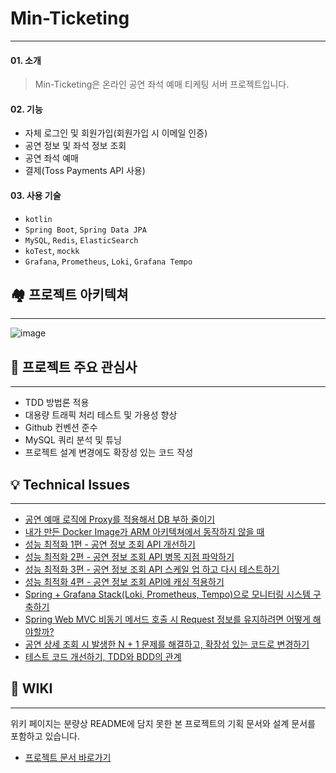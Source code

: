 # Min-Ticketing

---

#### 01. 소개

> Min-Ticketing은 온라인 공연 좌석 예매 티케팅 서버 프로젝트입니다.

#### 02. 기능

- 자체 로그인 및 회원가입(회원가입 시 이메일 인증)
- 공연 정보 및 좌석 정보 조회
- 공연 좌석 예매
- 결제(Toss Payments API 사용)

#### 03. 사용 기술

- `kotlin`
- `Spring Boot`, `Spring Data JPA`
- `MySQL`, `Redis`, `ElasticSearch`
- `koTest`, `mockk`
- `Grafana`, `Prometheus`, `Loki`, `Grafana Tempo`

## 🏘️ 프로젝트 아키텍쳐

---
![image](https://github.com/user-attachments/assets/caf4e5d0-ed0e-40e6-800e-50636f3e530f)



## 🤔 프로젝트 주요 관심사

---

- TDD 방법론 적용
- 대용량 트래픽 처리 테스트 및 가용성 향상
- Github 컨벤션 준수
- MySQL 쿼리 분석 및 튜닝
- 프로젝트 설계 변경에도 확장성 있는 코드 작성

## 💡 Technical Issues

---
- [공연 예매 로직에 Proxy를 적용해서 DB 부하 줄이기](https://www.notion.so/Proxy-DB-127fc957389c80f392e4daac72e3f6f0?pvs=4)
- [내가 만든 Docker Image가 ARM 아키텍쳐에서 동작하지 않을 때](https://www.notion.so/Docker-Image-ARM-124fc957389c80559eeadd7a86764277?pvs=4)
- [성능 최적화 1편 - 공연 정보 조회 API 개선하기](https://www.notion.so/API-11cfc957389c805aa7f9e0a4d0c1480b?pvs=4)
- [성능 최적화 2편 - 공연 정보 조회 API 병목 지점 파악하기](https://www.notion.so/API-123fc957389c80c28f8de0335e8d59f4?pvs=4)
- [성능 최적화 3편 - 공연 정보 조회 API 스케일 업 하고 다시 테스트하기](https://www.notion.so/API-124fc957389c80d59024dcf742b9e890?pvs=4)
- [성능 최적화 4편 - 공연 정보 조회 API에 캐싱 적용하기](https://www.notion.so/API-12afc957389c80ebbc4fd20624ca75db?pvs=4)
- [Spring + Grafana Stack(Loki, Prometheus, Tempo)으로 모니터링 시스템 구축하기](https://flannel-dill-7dc.notion.site/Spring-Loki-Grafana-110fc957389c80d69bc5d33a9b5c2618?pvs=4)
- [Spring Web MVC 비동기 메서드 호출 시 Request 정보를 유지하려면 어떻게 해야할까?](https://flannel-dill-7dc.notion.site/Request-10dfc957389c809ea4f0da9566ab90ba?pvs=4)
- [공연 상세 조회 시 발생한 N + 1 문제를 해결하고, 확장성 있는 코드로 변경하기](https://flannel-dill-7dc.notion.site/N-1-ad7f7737e89e4ffba6866650f7925de6?pvs=4)
- [테스트 코드 개선하기, TDD와 BDD의 관계](https://flannel-dill-7dc.notion.site/0d997311ea344437b6cae3cb63487d76?pvs=4)
## 📖 WIKI

---

위키 페이지는 분량상 README에 담지 못한 본 프로젝트의 기획 문서와 설계 문서를 포함하고 있습니다.

- [프로젝트 문서 바로가기](https://github.com/f-lab-edu/min-ticketing/wiki)

